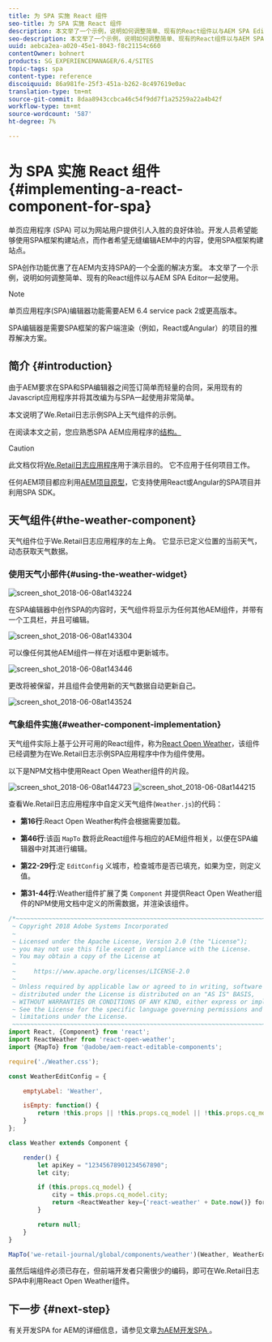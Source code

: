 ```yaml
---
title: 为 SPA 实施 React 组件
seo-title: 为 SPA 实施 React 组件
description: 本文举了一个示例，说明如何调整简单、现有的React组件以与AEM SPA Editor一起使用。
seo-description: 本文举了一个示例，说明如何调整简单、现有的React组件以与AEM SPA Editor一起使用。
uuid: aebca2ea-a020-45e1-8043-f8c21154c660
contentOwner: bohnert
products: SG_EXPERIENCEMANAGER/6.4/SITES
topic-tags: spa
content-type: reference
discoiquuid: 86a981fe-25f3-451a-b262-8c497619e0ac
translation-type: tm+mt
source-git-commit: 8daa8943ccbca46c54f9dd7f1a25259a22a4b42f
workflow-type: tm+mt
source-wordcount: '587'
ht-degree: 7%

---
```



# 为 SPA 实施 React 组件{#implementing-a-react-component-for-spa}

单页应用程序 (SPA) 可以为网站用户提供引人入胜的良好体验。开发人员希望能够使用SPA框架构建站点，而作者希望无缝编辑AEM中的内容，使用SPA框架构建站点。

SPA创作功能优惠了在AEM内支持SPA的一个全面的解决方案。 本文举了一个示例，说明如何调整简单、现有的React组件以与AEM SPA Editor一起使用。

>[!NOTE]
>单页应用程序(SPA)编辑器功能需要AEM 6.4 service pack 2或更高版本。
>
>SPA编辑器是需要SPA框架的客户端渲染（例如，React或Angular）的项目的推荐解决方案。

## 简介 {#introduction}

由于AEM要求在SPA和SPA编辑器之间签订简单而轻量的合同，采用现有的Javascript应用程序并将其改编为与SPA一起使用非常简单。

本文说明了We.Retail日志示例SPA上天气组件的示例。

在阅读本文之前，您应熟悉SPA AEM应用程序的[结构。](/help/sites-developing/spa-getting-started-react.md)

>[!CAUTION]
>此文档仅将[We.Retail日志应用程序](https://github.com/Adobe-Marketing-Cloud/aem-sample-we-retail-journal)用于演示目的。 它不应用于任何项目工作。
>
>任何AEM项目都应利用[AEM项目原型](https://docs.adobe.com/content/help/zh-Hans/experience-manager-core-components/using/developing/archetype/overview.html)，它支持使用React或Angular的SPA项目并利用SPA SDK。

## 天气组件{#the-weather-component}

天气组件位于We.Retail日志应用程序的左上角。 它显示已定义位置的当前天气，动态获取天气数据。

### 使用天气小部件{#using-the-weather-widget}

![screen_shot_2018-06-08at143224](assets/screen_shot_2018-06-08at143224.png)

在SPA编辑器中创作SPA的内容时，天气组件将显示为任何其他AEM组件，并带有一个工具栏，并且可编辑。

![screen_shot_2018-06-08at143304](assets/screen_shot_2018-06-08at143304.png)

可以像任何其他AEM组件一样在对话框中更新城市。

![screen_shot_2018-06-08at143446](assets/screen_shot_2018-06-08at143446.png)

更改将被保留，并且组件会使用新的天气数据自动更新自己。

![screen_shot_2018-06-08at143524](assets/screen_shot_2018-06-08at143524.png)

### 气象组件实施{#weather-component-implementation}

天气组件实际上基于公开可用的React组件，称为[React Open Weather](https://www.npmjs.com/package/react-open-weather)，该组件已经调整为在We.Retail日志示例SPA应用程序中作为组件使用。

以下是NPM文档中使用React Open Weather组件的片段。

![screen_shot_2018-06-08at144723](assets/screen_shot_2018-06-08at144723.png) ![screen_shot_2018-06-08at144215](assets/screen_shot_2018-06-08at144215.png)

查看We.Retail日志应用程序中自定义天气组件(`Weather.js`)的代码：

* **第16行**:React Open Weather构件会根据需要加载。
* **第46行**:该函 `MapTo` 数将此React组件与相应的AEM组件相关，以便在SPA编辑器中对其进行编辑。

* **第22-29行**:定 `EditConfig` 义城市，检查城市是否已填充，如果为空，则定义值。

* **第31-44行**:Weather组件扩展了类 `Component` 并提供React Open Weather组件的NPM使用文档中定义的所需数据，并渲染该组件。

```javascript
/*~~~~~~~~~~~~~~~~~~~~~~~~~~~~~~~~~~~~~~~~~~~~~~~~~~~~~~~~~~~~~~~~~~~~~~~~~~~~~~
 ~ Copyright 2018 Adobe Systems Incorporated
 ~
 ~ Licensed under the Apache License, Version 2.0 (the "License");
 ~ you may not use this file except in compliance with the License.
 ~ You may obtain a copy of the License at
 ~
 ~     https://www.apache.org/licenses/LICENSE-2.0
 ~
 ~ Unless required by applicable law or agreed to in writing, software
 ~ distributed under the License is distributed on an "AS IS" BASIS,
 ~ WITHOUT WARRANTIES OR CONDITIONS OF ANY KIND, either express or implied.
 ~ See the License for the specific language governing permissions and
 ~ limitations under the License.
 ~~~~~~~~~~~~~~~~~~~~~~~~~~~~~~~~~~~~~~~~~~~~~~~~~~~~~~~~~~~~~~~~~~~~~~~~~~~~~*/
import React, {Component} from 'react';
import ReactWeather from 'react-open-weather';
import {MapTo} from '@adobe/aem-react-editable-components';

require('./Weather.css');

const WeatherEditConfig = {

    emptyLabel: 'Weather',

    isEmpty: function() {
        return !this.props || !this.props.cq_model || !this.props.cq_model.city || this.props.cq_model.city.trim().length < 1;
    }
};

class Weather extends Component {

    render() {
        let apiKey = "12345678901234567890";
        let city;

        if (this.props.cq_model) {
            city = this.props.cq_model.city;
            return <ReactWeather key={'react-weather' + Date.now()} forecast="today" apikey={apiKey} type="city" city={city} />
        }

        return null;
    }
}

MapTo('we-retail-journal/global/components/weather')(Weather, WeatherEditConfig);
```

虽然后端组件必须已存在，但前端开发者只需很少的编码，即可在We.Retail日志SPA中利用React Open Weather组件。

## 下一步 {#next-step}

有关开发SPA for AEM的详细信息，请参见文章[为AEM开发SPA ](/help/sites-developing/spa-architecture.md)。
